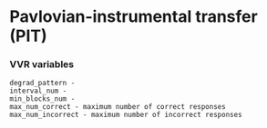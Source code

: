# Pavlovian-instrumental transfer (PIT)

### VVR variables
```
degrad_pattern - 
interval_num -
min_blocks_num -
max_num_correct - maximum number of correct responses
max_num_incorrect - maximum number of incorrect responses
```